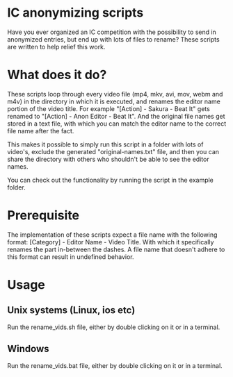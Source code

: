 # IC anonymizing scripts
Have you ever organized an IC competition with the possibility to send in anonymized entries, but end up with lots of files to rename? These scripts are written to help relief this work.

# What does it do?
These scripts loop through every video file (mp4, mkv, avi, mov, webm and m4v) in the directory in which it is executed, and renames the editor name portion of the video title. For example "[Action] - Sakura - Beat It" gets renamed to "[Action] - Anon Editor - Beat It". And the original file names get stored in a text file, with which you can match the editor name to the correct file name after the fact. 

This makes it possible to simply run this script in a folder with lots of video's, exclude the generated "original-names.txt" file, and then you can share the directory with others who shouldn't be able to see the editor names. 

You can check out the functionality by running the script in the example folder.

# Prerequisite
The implementation of these scripts expect a file name with the following format: [Category] - Editor Name - Video Title. With which it specifically renames the part in-between the dashes. A file name that doesn't adhere to this format can result in undefined behavior.

# Usage
## Unix systems (Linux, ios etc)
Run the rename_vids.sh file, either by double clicking on it or in a terminal.
## Windows
Run the rename_vids.bat file, either by double clicking on it or in a terminal.
